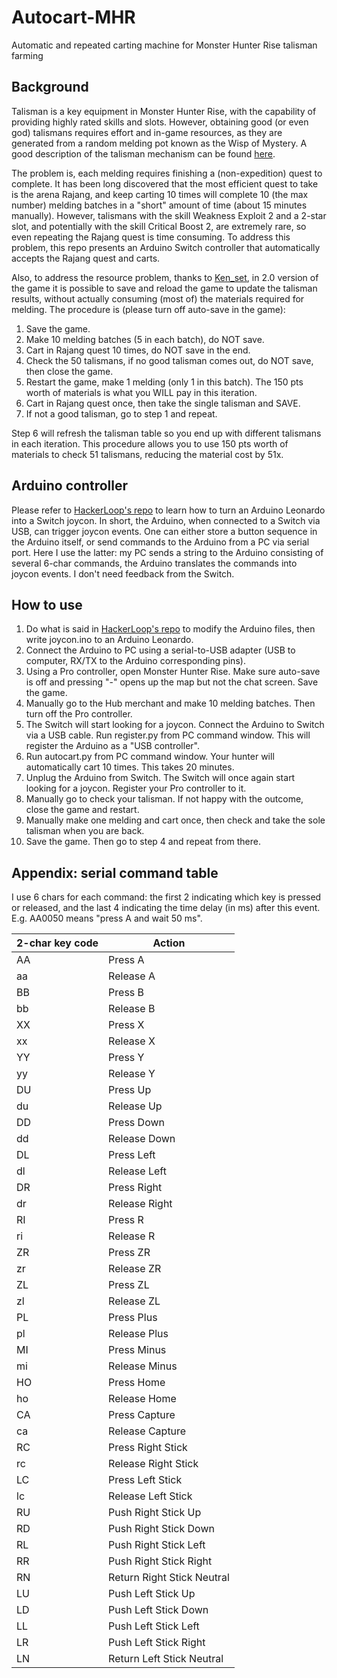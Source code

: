 # Autocart-MHR
Automatic and repeated carting machine for Monster Hunter Rise talisman farming

## Background
Talisman is a key equipment in Monster Hunter Rise, with the capability of providing highly rated skills and slots. However, obtaining good (or even god) talismans requires effort and in-game resources, as they are generated from a random melding pot known as the Wisp of Mystery. A good description of the talisman mechanism can be found [here](https://game8.co/games/Monster-Hunter-Rise/archives/327175).

The problem is, each melding requires finishing a (non-expedition) quest to complete. It has been long discovered that the most efficient quest to take is the arena Rajang, and keep carting 10 times will complete 10 (the max number) melding batches in a "short" amount of time (about 15 minutes manually). However, talismans with the skill Weakness Exploit 2 and a 2-star slot, and potentially with the skill Critical Boost 2, are extremely rare, so even repeating the Rajang quest is time consuming. To address this problem, this repo presents an Arduino Switch controller that automatically accepts the Rajang quest and carts.

Also, to address the resource problem, thanks to [Ken_set](https://www.gamersky.com/handbook/202104/1384837.shtml), in 2.0 version of the game it is possible to save and reload the game to update the talisman results, without actually consuming (most of) the materials required for melding. The procedure is (please turn off auto-save in the game):

1. Save the game.
2. Make 10 melding batches (5 in each batch), do NOT save.
3. Cart in Rajang quest 10 times, do NOT save in the end.
4. Check the 50 talismans, if no good talisman comes out, do NOT save, then close the game.
5. Restart the game, make 1 melding (only 1 in this batch). The 150 pts worth of materials is what you WILL pay in this iteration.
6. Cart in Rajang quest once, then take the single talisman and SAVE.
7. If not a good talisman, go to step 1 and repeat.

Step 6 will refresh the talisman table so you end up with different talismans in each iteration. This procedure allows you to use 150 pts worth of materials to check 51 talismans, reducing the material cost by 51x.

## Arduino controller
Please refer to [HackerLoop's repo](https://github.com/HackerLoop/Arduino-JoyCon-Library-for-Nintendo-Switch) to learn how to turn an Arduino Leonardo into a Switch joycon. In short, the Arduino, when connected to a Switch via USB, can trigger joycon events. One can either store a button sequence in the Arduino itself, or send commands to the Arduino from a PC via serial port. Here I use the latter: my PC sends a string to the Arduino consisting of several 6-char commands, the Arduino translates the commands into joycon events. I don't need feedback from the Switch.

## How to use
1. Do what is said in [HackerLoop's repo](https://github.com/HackerLoop/Arduino-JoyCon-Library-for-Nintendo-Switch) to modify the Arduino files, then write joycon.ino to an Arduino Leonardo.
2. Connect the Arduino to PC using a serial-to-USB adapter (USB to computer, RX/TX to the Arduino corresponding pins).
3. Using a Pro controller, open Monster Hunter Rise. Make sure auto-save is off and pressing "-" opens up the map but not the chat screen. Save the game.
4. Manually go to the Hub merchant and make 10 melding batches. Then turn off the Pro controller.
5. The Switch will start looking for a joycon. Connect the Arduino to Switch via a USB cable. Run register.py from PC command window. This will register the Arduino as a "USB controller".
6. Run autocart.py from PC command window. Your hunter will automatically cart 10 times. This takes 20 minutes.
7. Unplug the Arduino from Switch. The Switch will once again start looking for a joycon. Register your Pro controller to it.
8. Manually go to check your talisman. If not happy with the outcome, close the game and restart.
9. Manually make one melding and cart once, then check and take the sole talisman when you are back.
10. Save the game. Then go to step 4 and repeat from there.

## Appendix: serial command table
I use 6 chars for each command: the first 2 indicating which key is pressed or released, and the last 4 indicating the time delay (in ms) after this event. E.g. AA0050 means "press A and wait 50 ms".

| 2-char key code | Action |
| ---------- | ---------- |
| AA | Press A |
| aa | Release A |
| BB | Press B |
| bb | Release B |
| XX | Press X |
| xx | Release X |
| YY | Press Y |
| yy | Release Y |
| DU | Press Up |
| du | Release Up |
| DD | Press Down |
| dd | Release Down |
| DL | Press Left |
| dl | Release Left |
| DR | Press Right |
| dr | Release Right |
| RI | Press R |
| ri | Release R |
| ZR | Press ZR |
| zr | Release ZR |
| ZL | Press ZL |
| zl | Release ZL |
| PL | Press Plus |
| pl | Release Plus |
| MI | Press Minus |
| mi | Release Minus |
| HO | Press Home |
| ho | Release Home |
| CA | Press Capture |
| ca | Release Capture |
| RC | Press Right Stick |
| rc | Release Right Stick |
| LC | Press Left Stick |
| lc | Release Left Stick |
| RU | Push Right Stick Up |
| RD | Push Right Stick Down |
| RL | Push Right Stick Left |
| RR | Push Right Stick Right |
| RN | Return Right Stick Neutral |
| LU | Push Left Stick Up |
| LD | Push Left Stick Down |
| LL | Push Left Stick Left |
| LR | Push Left Stick Right |
| LN | Return Left Stick Neutral |
